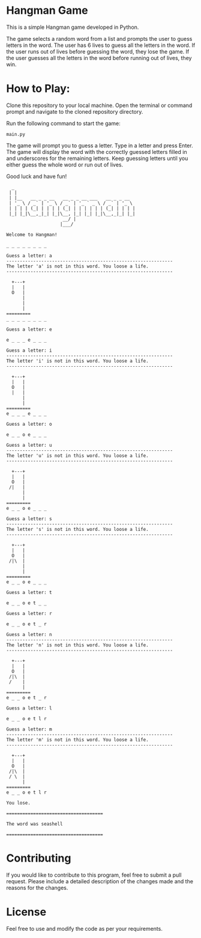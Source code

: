 # Hangman Game

This is a simple Hangman game developed in Python. 

The game selects a random word from a list and prompts the user to guess letters in the word. The user has 6 lives to guess all the letters in the word. If the user runs out of lives before guessing the word, they lose the game. If the user guesses all the letters in the word before running out of lives, they win.

# How to Play:

Clone this repository to your local machine.
Open the terminal or command prompt and navigate to the cloned repository directory.

Run the following command to start the game:

```
main.py
```

The game will prompt you to guess a letter. Type in a letter and press Enter.
The game will display the word with the correctly guessed letters filled in and underscores for the remaining letters.
Keep guessing letters until you either guess the whole word or run out of lives.

Good luck and have fun!

~~~  
  _                                            
 | |                                           
 | |__   __ _ _ __   __ _ _ __ ___   __ _ _ __  
 | '_ \ / _` | '_ \ / _` | '_ ` _ \ / _` | '_ \ 
 | | | | (_| | | | | (_| | | | | | | (_| | | | |
 |_| |_|\__,_|_| |_|\__, |_| |_| |_|\__,_|_| |_|
                     __/ |                      
                    |___/                       

Welcome to Hangman!

_ _ _ _ _ _ _ _ 

Guess a letter: a
--------------------------------------------------------------
The letter 'a' is not in this word. You loose a life.
--------------------------------------------------------------
 
  +---+
  |   |
  O   |
      |
      |
      |
=========
_ _ _ _ _ _ _ _ 

Guess a letter: e

e _ _ _ e _ _ _ 

Guess a letter: i
--------------------------------------------------------------
The letter 'i' is not in this word. You loose a life.
--------------------------------------------------------------
 
  +---+
  |   |
  O   |
  |   |
      |
      |
=========
e _ _ _ e _ _ _ 

Guess a letter: o

e _ _ o e _ _ _ 

Guess a letter: u
--------------------------------------------------------------
The letter 'u' is not in this word. You loose a life.
--------------------------------------------------------------
 
  +---+
  |   |
  O   |
 /|   |
      |
      |
=========
e _ _ o e _ _ _ 

Guess a letter: s
--------------------------------------------------------------
The letter 's' is not in this word. You loose a life.
--------------------------------------------------------------
 
  +---+
  |   |
  O   |
 /|\  |
      |
      |
=========
e _ _ o e _ _ _ 

Guess a letter: t

e _ _ o e t _ _ 

Guess a letter: r

e _ _ o e t _ r 

Guess a letter: n
--------------------------------------------------------------
The letter 'n' is not in this word. You loose a life.
--------------------------------------------------------------
 
  +---+
  |   |
  O   |
 /|\  |
 /    |
      |
=========
e _ _ o e t _ r 

Guess a letter: l

e _ _ o e t l r 

Guess a letter: m
--------------------------------------------------------------
The letter 'm' is not in this word. You loose a life.
--------------------------------------------------------------
 
  +---+
  |   |
  O   |
 /|\  |
 / \  |
      |
=========
e _ _ o e t l r 

You lose.

====================================

The word was seashell

====================================
~~~  


# Contributing

If you would like to contribute to this program, feel free to submit a pull request. Please include a detailed description of the changes made and the reasons for the changes.

# License

Feel free to use and modify the code as per your requirements.
